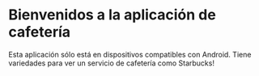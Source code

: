 # Bienvenidos a la aplicación de cafetería

Esta aplicación sólo está en dispositivos compatibles con Android. 
Tiene variedades para ver un servicio de cafetería como Starbucks!